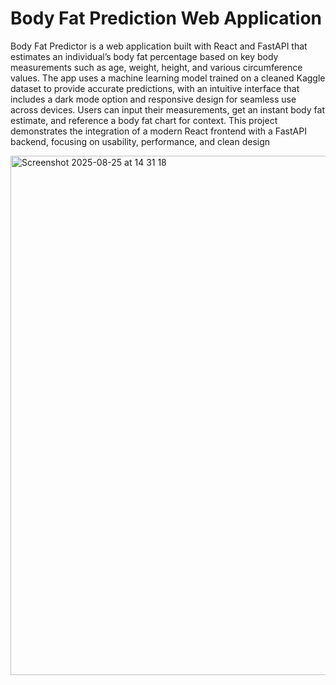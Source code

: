 # Body Fat Prediction Web Application 

Body Fat Predictor is a web application built with React and FastAPI that estimates an individual’s body fat percentage based on key body measurements such as age, weight, height, and various circumference values. 
The app uses a machine learning model trained on a cleaned Kaggle dataset to provide accurate predictions, with an intuitive interface that includes a dark mode option and responsive design for seamless use across devices.
Users can input their measurements, get an instant body fat estimate, and reference a body fat chart for context.
This project demonstrates the integration of a modern React frontend with a FastAPI backend, focusing on usability, performance, and clean design


<img width="1338" height="831" alt="Screenshot 2025-08-25 at 14 31 18" src="https://github.com/user-attachments/assets/33a6f2e6-7b5e-4e7b-8d1a-5552200b5274" />
